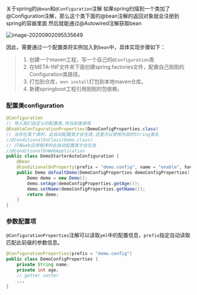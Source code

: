 关于spring的`@bean`和`@Configuration`注解
如果spring扫描到一个类加了@Configuration注解，那么这个类下面的@bean注解的返回对象就会注册到spring的容器里面
然后就能通过@Autowired注解获取bean

![image-20200902095535649](E:\document\note_case\SpringBoot\自制SpringBootStarter-img\image-20200902095535649.png)

因此，需要通过一个配置类将实例加入到`bean`中，具体实现步骤如下：

> 1. 创建一个maven工程，写一个自己的`@Configuration`类
> 2. 在META-INF文件夹下面创建spring.factories文件，配置自己刚刚的Configuration类路径。
> 3. 打包到仓库，`mvn install`打包到本地maven仓库。
> 4. 新建springboot工程引用刚刚的包依赖。

### 配置类configuration

``` java
@Configuration
// 导入我们自定义的配置类,供当前类使用
@EnableConfigurationProperties(DemoConfigProperties.class)
// 当存在某个类时，此自动配置类才会生效,这里可以使用外部的String类名
//@ConditionalOnClass(Demo.class)
// 只有web应用程序时此自动配置类才会生效
//@ConditionalOnWebApplication
public class DemoStarterAutoConfiguration {
    @Bean
    @ConditionalOnProperty(prefix = "demo.config", name = "enable", havingValue = "true")
    public Demo defualtDemo(DemoConfigProperties demoConfigProperties) {
        Demo demo = new Demo();
        demo.setAge(demoConfigProperties.getAge());
        demo.setName(demoConfigProperties.getName());
        return demo;
    }
}
```

### 参数配置项

`@ConfigurationProperties`注解可以读取`yml`中的配置信息，`prefix`指定自动读取匹配此前缀的参数信息。

``` java
@ConfigurationProperties(prefix = "demo.config")
public class DemoConfigProperties {
    private String name;
    private int age;
    // getter setter
    ...
}
```

